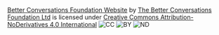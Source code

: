 [Better Conversations Foundation Website](https://betterconversations.foundation/) by [The Better Conversations Foundation Ltd](https://betterconversations.foundation/) is licensed under [Creative Commons Attribution-NoDerivatives 4.0 International](https://creativecommons.org/licenses/by-nd/4.0/?ref=chooser-v1) ![CC](https://mirrors.creativecommons.org/presskit/icons/cc.svg?ref=chooser-v1) ![BY](https://mirrors.creativecommons.org/presskit/icons/by.svg?ref=chooser-v1) ![ND](https://mirrors.creativecommons.org/presskit/icons/nd.svg?ref=chooser-v1)
